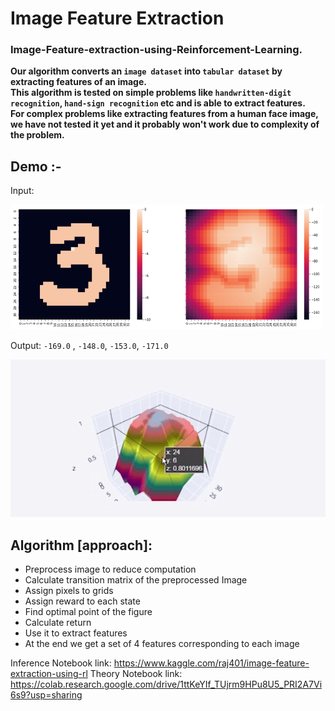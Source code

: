 # Image Feature Extraction
<h3>Image-Feature-extraction-using-Reinforcement-Learning.</h3>

**Our algorithm converts an `image dataset` into `tabular dataset` by extracting features of an image. 
<br>This algorithm is tested on simple problems like `handwritten-digit recognition`, `hand-sign recognition` etc and is able to extract features. 
<br>For complex problems like extracting features from a human face image, we have not tested it yet and it probably won't work due to complexity of the problem.**

<h2>Demo :-</h1>
Input:
<p>
    <img src="resources/2.png" width="500" height="200" />
</p>

Output: `-169.0` , `-148.0`, `-153.0`, `-171.0`


<p></p>
<img src="resources/demo.gif" />

## Algorithm [approach]: 
 * Preprocess image to reduce computation
 * Calculate transition matrix of the preprocessed Image
 * Assign pixels to grids
 * Assign reward to each state
 * Find optimal point of the figure
 * Calculate return 
 * Use it to extract features
 * At the end we get a set of 4 features corresponding to each image

Inference Notebook link: https://www.kaggle.com/raj401/image-feature-extraction-using-rl
Theory Notebook link: https://colab.research.google.com/drive/1ttKeYIf_TUjrm9HPu8U5_PRI2A7Vi6s9?usp=sharing
